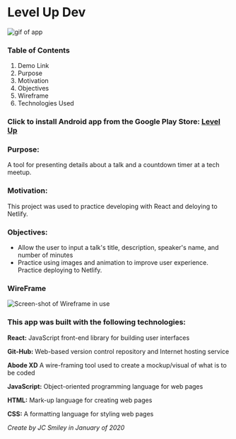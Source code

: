 # Level Up Dev

![gif of app](./assets/images/LT-4.gif)

### Table of Contents

1. Demo Link
2. Purpose
3. Motivation
4. Objectives
5. Wireframe
6. Technologies Used

### Click to install Android app from the Google Play Store: [Level Up](https://play.google.com/store/apps/details?id=com.levelup.mobile)

### Purpose:

 A tool for presenting details about a talk and a countdown timer at a tech meetup.

### Motivation:

This project was used to practice developing with React and deloying to Netlify.

### Objectives:

- Allow the user to input a talk's title, description, speaker's name, and number of minutes
- Practice using images and animation to improve user experience. Practice deploying to Netlify.

### WireFrame

![Screen-shot of Wireframe in use](assets/levelUp-redesign.JPG)

### This app was built with the following technologies:

**React:** JavaScript front-end library for building user interfaces

**Git-Hub:** Web-based version control repository and Internet hosting service

**Abode XD** A wire-framing tool used to create a mockup/visual of what is to be coded

**JavaScript:** Object-oriented programming language for web pages

**HTML:** Mark-up language for creating web pages

**CSS:** A formatting language for styling web pages

_Create by JC Smiley in January of 2020_
